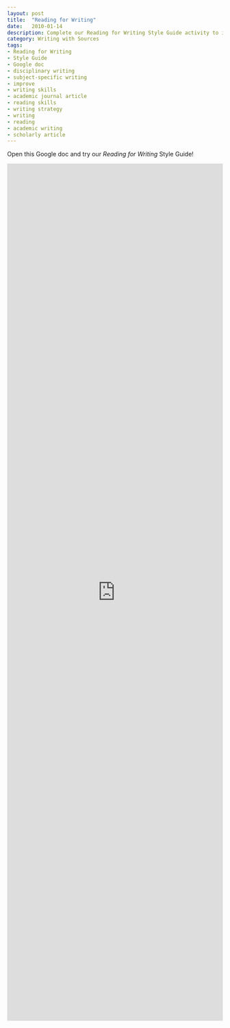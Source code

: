 ```yaml
---
layout: post
title:  "Reading for Writing"
date:   2010-01-14
description: Complete our Reading for Writing Style Guide activity to improve your academic writing!
category: Writing with Sources
tags:
- Reading for Writing
- Style Guide
- Google doc
- disciplinary writing
- subject-specific writing
- improve
- writing skills
- academic journal article
- reading skills
- writing strategy
- writing
- reading
- academic writing
- scholarly article
---
```


Open this Google doc and try our <i>Reading for Writing</i> Style Guide!

<iframe src="https://docs.google.com/document/d/1nnUDkTkahggf6UCJBgMzAgfRkIQDNNgF_TQ88DOTtO4/edit" frameborder="0" width="100%" height="2000px"></iframe>
